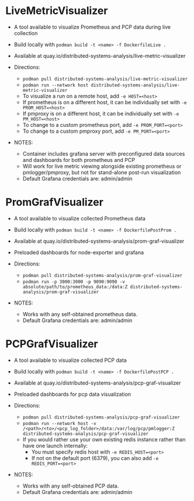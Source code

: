 # LiveMetricVisualizer
- A tool available to visualize Prometheus and PCP data during live collection

- Build locally with `podman build -t <name> -f DockerfileLive .`
- Available at quay.io/distributed-systems-analysis/live-metric-visualizer

- Directions:
  -   `podman pull distributed-systems-analysis/live-metric-visualizer`
  -   `podman run --network host distributed-systems-analysis/live-metric-visualizer`
  -   To visualize a run on a remote host, add `-e HOST=<host>`
    - If prometheus is on a different host, it can be individually set with `-e PROM_HOST=<host>`
    - If pmproxy is on a different host, it can be individually set with `-e PM_HOST=<host>`
  -   To change to a custom prometheus port, add `-e PROM_PORT=<port>`
  -   To change to a custom pmproxy port, add `-e PM_PORT=<port>`

- NOTES:
  - Container includes grafana server with preconfigured data sources and dashboards for both prometheus and PCP
  - Will work for live metric viewing alongside existing prometheus or pmlogger/pmproxy, but not for stand-alone post-run visualization
  - Default Grafana credentials are: admin/admin


# PromGrafVisualizer
- A tool available to visualize collected Prometheus data

- Build locally with `podman build -t <name> -f DockerfilePostProm .`
- Available at quay.io/distributed-systems-analysis/prom-graf-visualizer
- Preloaded dashboards for node-exporter and grafana

- Directions:
  -   `podman pull distributed-systems-analysis/prom-graf-visualizer`
  -   `podman run -p 3000:3000 -p 9090:9090 -v absolute/path/to/prometheus_data:/data:Z distributed-systems-analysis/prom-graf-visualizer`

- NOTES: 
  - Works with any self-obtained prometheus data.
  - Default Grafana credentials are: admin/admin

# PCPGrafVisualizer
- A tool available to visualize collected PCP data

- Build locally with `podman build -t <name> -f DockerfilePostPCP .`
- Available at quay.io/distributed-systems-analysis/pcp-graf-visualizer
- Preloaded dashboards for pcp data visualization

- Directions:
  -   `podman pull distributed-systems-analysis/pcp-graf-visualizer`
  -   `podman run --network host -v /<path>/<to>/<pcp_log_folder>/data:/var/log/pcp/pmlogger:Z distributed-systems-analysis/pcp-graf-visualizer`
  - If you would rather use your own existing redis instance rather than have one launch internally:
    - You must specify redis host with `-e REDIS_HOST=<port>`
    - If not on the default port (6379), you can also add `-e REDIS_PORT=<port>`

- NOTES:
  - Works with any self-obtained PCP data.
  - Default Grafana credentials are: admin/admin
